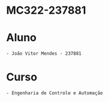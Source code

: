 # MC322-237881

# Aluno

    - João Vitor Mendes - 237881

# Curso

    - Engenharia de Controle e Automação

